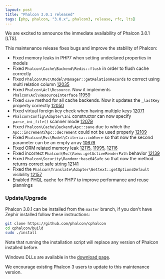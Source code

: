 ```yaml
---
layout: post
title: "Phalcon 3.0.1 released"
tags: [php, phalcon, "3.0.x", phalcon3, release, rfc, lts]
---
```

We are excited to announce the immediate availability of Phalcon 3.0.1 [LTS].

This maintenance release fixes bugs and improve the stability of Phalcon:

<!--more-->
- Fixed memory leaks in PHP7 when setting undeclared properties in models
- Fixed `Phalcon\Cache\Backend\Redis::flush` in order to flush cache correctly
- Fixed `Phalcon\Mvc\Model\Manager::getRelationRecords` to correct using multi relation column [12035](https://github.com/phalcon/cphalcon/issues/12035)
- Fixed `Phalcon\Acl\Resource`. Now it implements `Phalcon\Acl\ResourceInterface` [11959](https://github.com/phalcon/cphalcon/issues/11959)
- Fixed `save` method for all cache backends. Now it updates the `_lastKey` property correctly [12050](https://github.com/phalcon/cphalcon/issues/12050)
- Fixed virtual foreign key check when having multiple keys [12071](https://github.com/phalcon/cphalcon/issues/12071)
- `Phalcon\Config\Adapter\Ini` constructor can now specify `parse_ini_file()` scanner mode [12079](https://github.com/phalcon/cphalcon/issues/12079)
- Fixed `Phalcon\Cache\Backend\Apc::save` due to which the `Apc::increment`/`Apc::decrement` could not be used properly [12109](https://github.com/phalcon/cphalcon/issues/12109)
- Fixed `Phalcon\Mvc\Model\Criteria::inWhere` so that now the second parameter can be an empty array [10676](https://github.com/phalcon/cphalcon/issues/10676)
- Fixed ORM related memory leak [12115](https://github.com/phalcon/cphalcon/issues/12115), [11995](https://github.com/phalcon/cphalcon/issues/11995), [12116](https://github.com/phalcon/cphalcon/issues/12116)
- Fixed incorrect `Phalcon\Mvc\View::getActiveRenderPath` behavior [12139](https://github.com/phalcon/cphalcon/issues/12139)
- Fixed `Phalcon\Security\Random::base64Safe` so that now the method returns correct safe string [12141](https://github.com/phalcon/cphalcon/issues/12141)
- Fixed the `Phalcon\Translate\Adapter\Gettext::getOptionsDefault` visibility [12157](https://github.com/phalcon/cphalcon/issues/12157)
- Enabled PHQL cache for PHP7 to improve performance and reuse plannings

### Update/Upgrade

Phalcon 3.0.1 can be installed from the `master` branch, if you don't have Zephir installed follow these instructions:

```sh
git clone https://github.com/phalcon/cphalcon
cd cphalcon/build
sudo ./install
```

Note that running the installation script will replace any version of Phalcon installed before.

Windows DLLs are available in the [download page](https://phalcon.io/en/download/windows).

We encourage existing Phalcon 3 users to update to this maintenance version.

